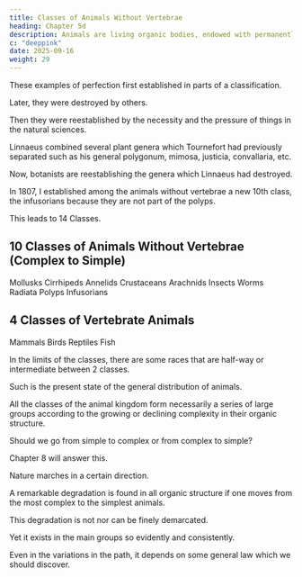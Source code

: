 ```yaml
---
title: Classes of Animals Without Vertebrae
heading: Chapter 5d
description: Animals are living organic bodies, endowed with permanently irritable parts.
c: "deeppink"
date: 2025-09-16
weight: 29
---
```



These examples of perfection first established in parts of a classification.

Later, they were destroyed by others.

Then they were reestablished by the necessity and the pressure of things in the natural sciences.

Linnaeus combined several plant genera which Tournefort had previously separated such as his general polygonum, mimosa, justicia, convallaria, etc.

Now, botanists are reestablishing the genera which Linnaeus had destroyed.

In 1807, I established among the animals without vertebrae a new 10th class, the infusorians because they are not part of the polyps.

<!-- Thus, in continuing to collect the facts gained through observation and through the rapid progress in comparative anatomy, 

I instituted successively the different classes which now make up my distribution of the animals without vertebrae. These classes, ten in number, are arranged from the most complex to the simplest, as is the custom, as follows: -->

This leads to 14 Classes.


## 10 Classes of Animals Without Vertebrae (Complex to Simple)

Mollusks
Cirrhipeds
Annelids
Crustaceans
Arachnids
Insects
Worms
Radiata
Polyps
Infusorians

<!-- These classes constitute the necessary divisions because they are based on a consideration of the organic structure -->

 <!-- these divisions offer everything which art can produce which is most helpful in this sort of endeavour.  -->

<!-- As long as our interest is in science, people must acknowledge them.

By adding to these 10 classes which divide the animals without backbones the 4 classes recognized and fixed by Linnaeus among the animals with vertebrae, we will have for the classification of all known animals the 14 following classes.

I am going to present them in an order opposite to the natural order. -->

## 4 Classes of Vertebrate Animals

Mammals
Birds
Reptiles
Fish


In the limits of the classes, there are some races that are half-way or intermediate between 2 classes.

Such is the present state of the general distribution of animals.

<!-- , and such is the distribution of classes which have been established among them -->

<!-- It will be a matter now of examining a very important questions which appears never to have been explored or discussed. However, the solution to it is essential. Here it is. -->

All the classes of the animal kingdom form necessarily a series of large groups according to the growing or declining complexity in their organic structure.

Should we go from simple to complex or from complex to simple?

Chapter 8 will answer this.

Nature marches in a certain direction.

 <!-- giving its various productions the existence which they enjoy. I am going to talk about the  -->

A remarkable degradation is found in all organic structure if one moves from the most complex to the simplest animals.

 <!-- through the natural series of animals, beginning with the most perfect or the most complex and moving towards the simplest and the most imperfect. -->

This degradation is not nor can be finely demarcated.

Yet it exists in the main groups so evidently and consistently.

Even in the variations in the path, it depends on some general law which we should discover.

